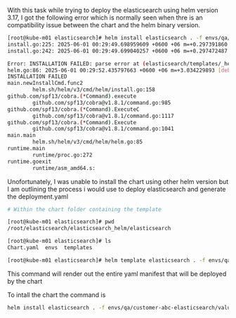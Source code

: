 With this task while trying to deploy the elasticsearch using helm version 3.17, I got the following error which is normally seen when thre is  an compatibility issue between the  chart and the helm binary version. 

```bash
[root@kube-m01 elasticsearch]# helm install elasticsearch . -f envs/qa/customer-abc-elasticsearch/values.yaml --debug
install.go:225: 2025-06-01 00:29:49.698959609 +0600 +06 m=+0.297391860 [debug] Original chart version: ""
install.go:242: 2025-06-01 00:29:49.699040257 +0600 +06 m=+0.297472487 [debug] CHART PATH: /root/elasticsearch/elasticsearch_helm/elasticsearch

Error: INSTALLATION FAILED: parse error at (elasticsearch/templates/_helpers.tpl:20): unexpected <define> in command
helm.go:86: 2025-06-01 00:29:52.435797663 +0600 +06 m=+3.034229893 [debug] parse error at (elasticsearch/templates/_helpers.tpl:20): unexpected <define> in command
INSTALLATION FAILED
main.newInstallCmd.func2
        helm.sh/helm/v3/cmd/helm/install.go:158
github.com/spf13/cobra.(*Command).execute
        github.com/spf13/cobra@v1.8.1/command.go:985
github.com/spf13/cobra.(*Command).ExecuteC
        github.com/spf13/cobra@v1.8.1/command.go:1117
github.com/spf13/cobra.(*Command).Execute
        github.com/spf13/cobra@v1.8.1/command.go:1041
main.main
        helm.sh/helm/v3/cmd/helm/helm.go:85
runtime.main
        runtime/proc.go:272
runtime.goexit
        runtime/asm_amd64.s:

```

Unofortunately, I was unable to install the chart using other helm version but I am outlining the process i would use to deploy elasticsearch and generate the deployment.yaml

```bash
# Within the chart folder containing the template

[root@kube-m01 elasticsearch]# pwd
/root/elasticsearch/elasticsearch_helm/elasticsearch

[root@kube-m01 elasticsearch]# ls
Chart.yaml  envs  templates

[root@kube-m01 elasticsearch]# helm template elasticsearch . -f envs/qa/customer-abc-elasticsearch/values.yaml > deployment.yaml
```

This command will render out the entire yaml manifest that will be deployed by the chart

To intall the chart the command is

```bash
helm install elasticsearch . -f envs/qa/customer-abc-elasticsearch/values.yaml 

```